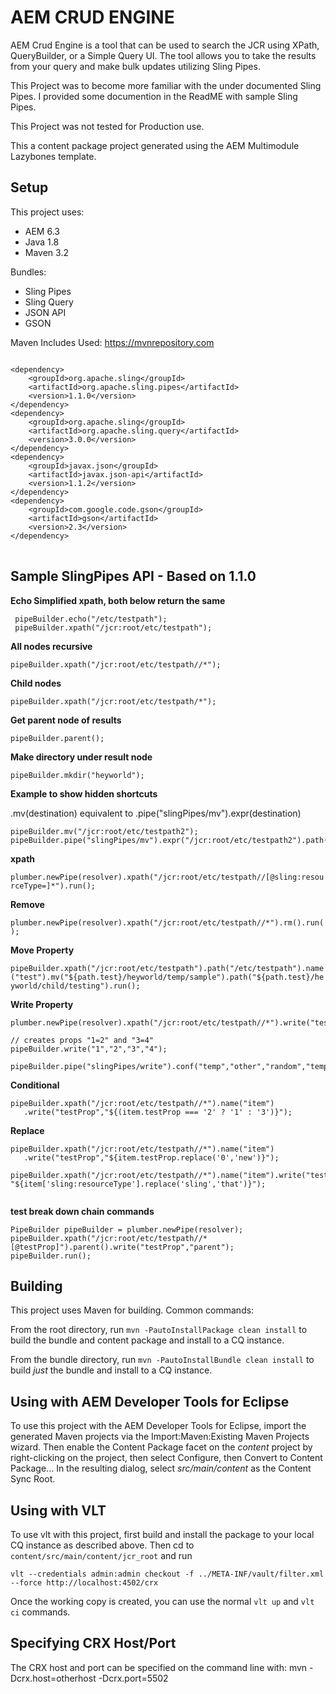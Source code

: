 AEM CRUD ENGINE
===============
AEM Crud Engine is a tool that can be used to search the JCR using XPath, QueryBuilder, or a Simple Query UI. The tool allows you to take the results from your query and make bulk updates utilizing Sling Pipes.

This Project was to become more familiar with the under documented Sling Pipes. I provided some documention in the ReadME with sample Sling Pipes.

This Project was not tested for Production use.

This a content package project generated using the AEM Multimodule Lazybones template.

## Setup
This project uses:
* AEM 6.3
* Java 1.8
* Maven 3.2

Bundles:
* Sling Pipes
* Sling Query
* JSON API
* GSON

Maven Includes Used: https://mvnrepository.com
<pre>
<code>
&lt;dependency&gt;
    &lt;groupId&gt;org.apache.sling&lt;/groupId&gt;
    &lt;artifactId&gt;org.apache.sling.pipes&lt;/artifactId&gt;
    &lt;version&gt;1.1.0&lt;/version&gt;
&lt;/dependency&gt;
&lt;dependency&gt;
    &lt;groupId&gt;org.apache.sling&lt;/groupId&gt;
    &lt;artifactId&gt;org.apache.sling.query&lt;/artifactId&gt;
    &lt;version&gt;3.0.0&lt;/version&gt;
&lt;/dependency&gt;
&lt;dependency&gt;
    &lt;groupId&gt;javax.json&lt;/groupId&gt;
    &lt;artifactId&gt;javax.json-api&lt;/artifactId&gt;
    &lt;version&gt;1.1.2&lt;/version&gt;
&lt;/dependency&gt;
&lt;dependency&gt;
    &lt;groupId&gt;com.google.code.gson&lt;/groupId&gt;
    &lt;artifactId&gt;gson&lt;/artifactId&gt;
    &lt;version&gt;2.3&lt;/version&gt;
&lt;/dependency&gt;
</code>
</pre>

## Sample SlingPipes API - Based on 1.1.0


 **Echo Simplified xpath, both below return the same**
 
 ```$java
  pipeBuilder.echo("/etc/testpath");
  pipeBuilder.xpath("/jcr:root/etc/testpath");
```
 
 **All nodes recursive**
 
 `pipeBuilder.xpath("/jcr:root/etc/testpath//*");`

 **Child nodes**
 
 `pipeBuilder.xpath("/jcr:root/etc/testpath/*");`

 **Get parent node of results**
 
 `pipeBuilder.parent();`

 **Make directory under result node**
 
 `pipeBuilder.mkdir("heyworld");`

 **Example to show hidden shortcuts**
 
 .mv(destination) equivalent to .pipe("slingPipes/mv").expr(destination)

 ```$java
 pipeBuilder.mv("/jcr:root/etc/testpath2");
 pipeBuilder.pipe("slingPipes/mv").expr("/jcr:root/etc/testpath2").path();
 ```

 **xpath**
 
 ```plumber.newPipe(resolver).xpath("/jcr:root/etc/testpath//[@sling:resourceType=]*").run();```

 **Remove**
 
 ```plumber.newPipe(resolver).xpath("/jcr:root/etc/testpath//*").rm().run();```

 **Move Property**

 ```pipeBuilder.xpath("/jcr:root/etc/testpath").path("/etc/testpath").name("test").mv("${path.test}/heyworld/temp/sample").path("${path.test}/heyworld/child/testing").run();```

 **Write Property**
 
 ```
 plumber.newPipe(resolver).xpath("/jcr:root/etc/testpath//*").write("test","test");
 
 // creates props "1=2" and "3=4"
 pipeBuilder.write("1","2","3","4");
 
 pipeBuilder.pipe("slingPipes/write").conf("temp","other","random","temp");
 ```

 **Conditional**
 
 ```
 pipeBuilder.xpath("/jcr:root/etc/testpath//*").name("item")
    .write("testProp","${(item.testProp === '2' ? '1' : '3')}");
 ```
 
 **Replace**
 
 ```
 pipeBuilder.xpath("/jcr:root/etc/testpath//*").name("item")
    .write("testProp","${item.testProp.replace('0','new')}");
   
 pipeBuilder.xpath("/jcr:root/etc/testpath//*").name("item").write("test", "${item['sling:resourceType'].replace('sling','that')}");
  
 ```

 **test break down chain commands**
 ```$java
 PipeBuilder pipeBuilder = plumber.newPipe(resolver);
 pipeBuilder.xpath("/jcr:root/etc/testpath//*[@testProp]").parent().write("testProp","parent");
 pipeBuilder.run();
```

## Building

This project uses Maven for building. Common commands:

From the root directory, run ``mvn -PautoInstallPackage clean install`` to build the bundle and content package and install to a CQ instance.

From the bundle directory, run ``mvn -PautoInstallBundle clean install`` to build *just* the bundle and install to a CQ instance.

## Using with AEM Developer Tools for Eclipse

To use this project with the AEM Developer Tools for Eclipse, import the generated Maven projects via the Import:Maven:Existing Maven Projects wizard. Then enable the Content Package facet on the _content_ project by right-clicking on the project, then select Configure, then Convert to Content Package... In the resulting dialog, select _src/main/content_ as the Content Sync Root.

## Using with VLT

To use vlt with this project, first build and install the package to your local CQ instance as described above. Then cd to `content/src/main/content/jcr_root` and run

`vlt --credentials admin:admin checkout -f ../META-INF/vault/filter.xml --force http://localhost:4502/crx`

Once the working copy is created, you can use the normal `vlt up` and `vlt ci` commands.

## Specifying CRX Host/Port

The CRX host and port can be specified on the command line with:
mvn -Dcrx.host=otherhost -Dcrx.port=5502 <goals>


